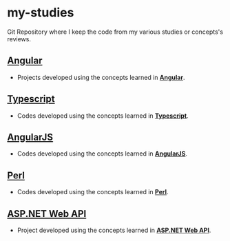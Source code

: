 # my-studies
Git Repository where I keep the code from my various studies or concepts's reviews.

## [Angular](https://github.com/anderson-81/my-studies/tree/master/angular)
* Projects developed using the concepts learned in [**Angular**](https://github.com/anderson-81/my-studies/tree/master/angular).
## [Typescript](https://github.com/anderson-81/my-studies/tree/master/typescript/typescript-studies)
* Codes developed using the concepts learned in [**Typescript**](https://github.com/anderson-81/my-studies/tree/master/typescript/typescript-studies).
## [AngularJS](https://github.com/anderson-81/my-studies/tree/master/angularjs)
* Codes developed using the concepts learned in [**AngularJS**](https://github.com/anderson-81/my-studies/tree/master/angularjs).
## [Perl](https://github.com/anderson-81/my-studies/tree/master/perl/PerlStudies)
* Codes developed using the concepts learned in [**Perl**](https://github.com/anderson-81/my-studies/tree/master/perl/PerlStudies).
## [ASP.NET Web API](https://github.com/anderson-81/my-studies/tree/master/webapi/BlogProject)
* Project developed using the concepts learned in [**ASP.NET Web API**](https://github.com/anderson-81/my-studies/tree/master/webapi/BlogProject).

